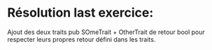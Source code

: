 # Résolution last exercice:

Ajout des deux traits pub SOmeTrait + OtherTrait de retour bool pour respecter leurs propres retour défini dans les traits.